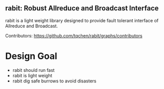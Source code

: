 ## rabit: Robust Allreduce and Broadcast Interface

rabit is a light weight library designed to provide fault tolerant interface of Allreduce and Broadcast.

Contributors: https://github.com/tqchen/rabit/graphs/contributors

Design Goal
====
* rabit should run fast
* rabit is light weight
* rabit dig safe burrows to avoid disasters


